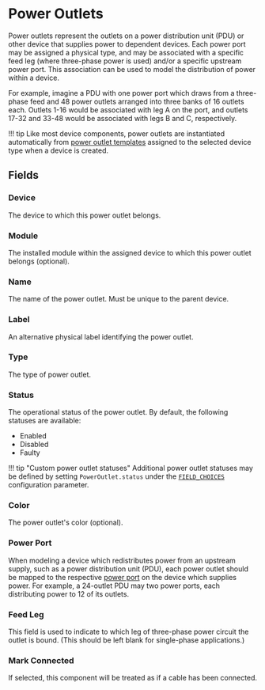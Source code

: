 # Power Outlets

Power outlets represent the outlets on a power distribution unit (PDU) or other device that supplies power to dependent devices. Each power port may be assigned a physical type, and may be associated with a specific feed leg (where three-phase power is used) and/or a specific upstream power port. This association can be used to model the distribution of power within a device.

For example, imagine a PDU with one power port which draws from a three-phase feed and 48 power outlets arranged into three banks of 16 outlets each. Outlets 1-16 would be associated with leg A on the port, and outlets 17-32 and 33-48 would be associated with legs B and C, respectively.

!!! tip
    Like most device components, power outlets are instantiated automatically from [power outlet templates](./poweroutlettemplate.md) assigned to the selected device type when a device is created.

## Fields

### Device

The device to which this power outlet belongs.

### Module

The installed module within the assigned device to which this power outlet belongs (optional).

### Name

The name of the power outlet. Must be unique to the parent device.

### Label

An alternative physical label identifying the power outlet.

### Type

The type of power outlet.

### Status

The operational status of the power outlet. By default, the following statuses are available:

* Enabled
* Disabled
* Faulty

!!! tip "Custom power outlet statuses"
    Additional power outlet statuses may be defined by setting `PowerOutlet.status` under the [`FIELD_CHOICES`](../../configuration/data-validation.md#field_choices) configuration parameter.

### Color

The power outlet's color (optional).

### Power Port

When modeling a device which redistributes power from an upstream supply, such as a power distribution unit (PDU), each power outlet should be mapped to the respective [power port](./powerport.md) on the device which supplies power. For example, a 24-outlet PDU may two power ports, each distributing power to 12 of its outlets.

### Feed Leg

This field is used to indicate to which leg of three-phase power circuit the outlet is bound. (This should be left blank for single-phase applications.)

### Mark Connected

If selected, this component will be treated as if a cable has been connected.
